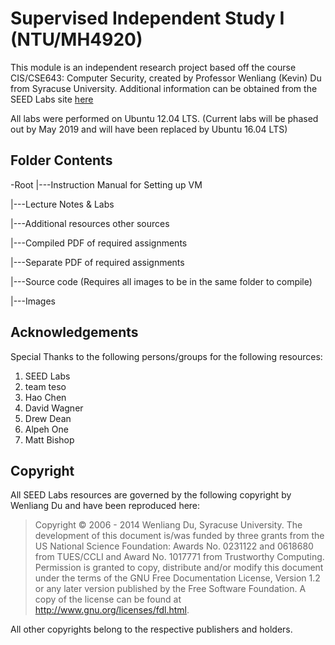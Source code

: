 # Supervised Independent Study I (NTU/MH4920)
This module is an independent research project based off the course CIS/CSE643: Computer Security, created by Professor Wenliang (Kevin) Du from Syracuse University. Additional information can be obtained from the SEED Labs site [here](http://www.cis.syr.edu/~wedu/seed/index.html)

All labs were performed on Ubuntu 12.04 LTS. (Current labs will be phased out by May 2019 and will have been replaced by Ubuntu 16.04 LTS)

## Folder Contents

-Root
|---Instruction Manual for Setting up VM

|---Lecture Notes & Labs

|---Additional resources other sources

|---Compiled PDF of required assignments

   |---Separate PDF of required assignments

   |---Source code (Requires all images to be in the same folder to compile)

   |---Images
   

## Acknowledgements
Special Thanks to the following persons/groups for the following resources:
1. SEED Labs
2. team teso
3. Hao Chen
4. David Wagner
5. Drew Dean
6. Alpeh One
7. Matt Bishop

## Copyright
All SEED Labs resources are governed by the following copyright by Wenliang Du and have been reproduced here:

> Copyright © 2006 - 2014 Wenliang Du, Syracuse University.
> The development of this document is/was funded by three grants from the US National Science Foundation: Awards No. 0231122 and 0618680 from TUES/CCLI and Award No. 1017771 from Trustworthy Computing. Permission is granted to copy, distribute and/or modify this document under the terms of the GNU Free Documentation License, Version 1.2 or any later version published by the Free Software Foundation. A copy of the license can be found at http://www.gnu.org/licenses/fdl.html.

All other copyrights belong to the respective publishers and holders.